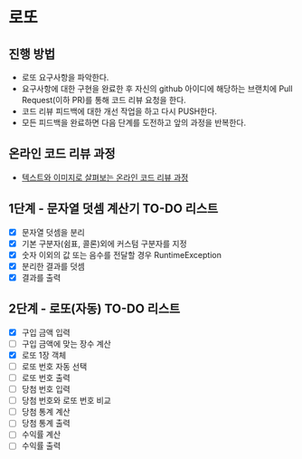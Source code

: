 # 로또
## 진행 방법
* 로또 요구사항을 파악한다.
* 요구사항에 대한 구현을 완료한 후 자신의 github 아이디에 해당하는 브랜치에 Pull Request(이하 PR)를 통해 코드 리뷰 요청을 한다.
* 코드 리뷰 피드백에 대한 개선 작업을 하고 다시 PUSH한다.
* 모든 피드백을 완료하면 다음 단계를 도전하고 앞의 과정을 반복한다.

## 온라인 코드 리뷰 과정
* [텍스트와 이미지로 살펴보는 온라인 코드 리뷰 과정](https://github.com/next-step/nextstep-docs/tree/master/codereview)

## 1단계 - 문자열 덧셈 계산기 TO-DO 리스트

- [x] 문자열 덧셈을 분리
- [x] 기본 구분자(쉼표, 콜론)외에 커스텀 구분자를 지정
- [x] 숫자 이외의 값 또는 음수를 전달할 경우 RuntimeException
- [x] 분리한 결과를 덧셈
- [x] 결과를 출력

## 2단계 - 로또(자동) TO-DO 리스트

- [x] 구입 금액 입력
- [ ] 구입 금액에 맞는 장수 계산
- [x] 로또 1장 객체
- [ ] 로또 번호 자동 선택
- [ ] 로또 번호 출력
- [ ] 당첨 번호 입력
- [ ] 당첨 번호와 로또 번호 비교
- [ ] 당첨 통계 계산
- [ ] 당첨 통계 출력 
- [ ] 수익률 계산
- [ ] 수익률 출력
